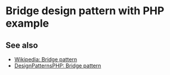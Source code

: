 # Bridge design pattern with PHP example

## See also

* [Wikipedia: Bridge pattern](https://en.wikipedia.org/wiki/Bridge_pattern)
* [DesignPatternsPHP: Bridge pattern](http://designpatternsphp.readthedocs.io/en/latest/Structural/Bridge/README.html)

